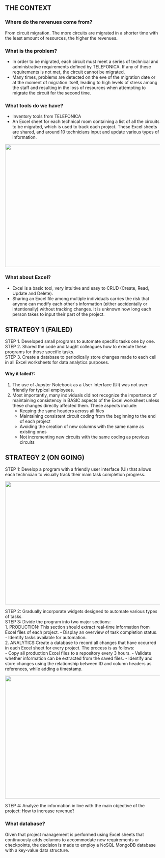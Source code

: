 ## THE CONTEXT

### Where do the revenues come from?
From circuit migration. The more circuits are migrated in a shorter time with the least amount of resources, the higher the revenues.

### What is the problem?
- In order to be migrated, each circuit must meet a series of technical and administrative requirements defined by TELEFONICA. If any of these requirements is not met, the circuit cannot be migrated.
- Many times, problems are detected on the eve of the migration date or at the moment of migration itself, leading to high levels of stress among the staff and resulting in the loss of resources when attempting to migrate the circuit for the second time.

### What tools do we have?
- Inventory tools from TELEFONICA
- An Excel sheet for each technical room containing a list of all the circuits to be migrated, which is used to track each project. These Excel sheets are shared, and around 10 technicians input and update various types of information.
<p align="center">
  <img src="https://github.com/akimwong/5_FaroCGM/blob/main/02_worksheets.PNG" width="800" height="400">
</p>

### What about Excel?
- Excel is a basic tool, very intuitive and easy to CRUD (Create, Read, Update and Delete).
- Sharing an Excel file among multiple individuals carries the risk that anyone can modify each other's information (either accidentally or intentionally) without tracking changes. It is unknown how long each person takes to input their part of the project.

## STRATEGY 1 (FAILED)

STEP 1. Developed small programs to automate specific tasks one by one. <br/>
STEP 2. Shared the code and taught colleagues how to execute these programs for those specific tasks. <br/>
STEP 3. Create a database to periodically store changes made to each cell in all Excel worksheets for data analytics purposes.

#### Why it failed?:

1. The use of Jupyter Notebook as a User Interface (UI) was not user-friendly for typical employees.
2. Most importantly, many individuals did not recognize the importance of maintaining consistency in BASIC aspects of the Excel worksheet unless these changes directly affected them. These aspects include:
   - Keeping the same headers across all files
   - Maintaining consistent circuit coding from the beginning to the end of each project
   - Avoiding the creation of new columns with the same name as existing ones
   - Not incrementing new circuits with the same coding as previous circuits

## STRATEGY 2 (ON GOING)

STEP 1: Develop a program with a friendly user interface (UI) that allows each technician to visually track their main task completion progress.<br/>
<p align="center">
  <img src="https://github.com/akimwong/5_FaroCGM/blob/main/01_UI_InitialVersion.png" width="800" height="400">
</p>
STEP 2: Gradually incorporate widgets designed to automate various types of tasks. <br/>
STEP 3: Divide the program into two major sections: <br/>
1. PRODUCTION: This section should extract real-time information from Excel files of each project.
- Display an overview of task completion status.
- Identify tasks available for automation. <br/>
2. ANALYTICS:Create a database to record all changes that have occurred in each Excel sheet for every project. The process is as follows: <br/>
- Copy all production Excel files to a repository every 3 hours.
- Validate whether information can be extracted from the saved files.
- Identify and store changes using the relationship between ID and column headers as references, while adding a timestamp.
<p align="center">
  <img src="https://github.com/akimwong/5_FaroCGM/blob/main/03_Architecture.PNG" width="800" height="400">
</p>
STEP 4: Analyze the information in line with the main objective of the project: How to increase revenue?

### What database?

Given that project management is performed using Excel sheets that continuously adds columns to accommodate new requirements or checkpoints, the decision is made to employ a NoSQL MongoDB database with a key-value data structure.
